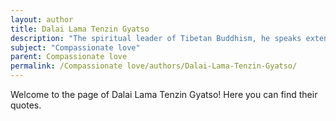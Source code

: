 ```yaml
---
layout: author
title: Dalai Lama Tenzin Gyatso
description: "The spiritual leader of Tibetan Buddhism, he speaks extensively on the importance of compassion, love, and kindness as universal values that transcend cultural and religious boundaries."
subject: "Compassionate love"
parent: Compassionate love
permalink: /Compassionate love/authors/Dalai-Lama-Tenzin-Gyatso/
---
```


Welcome to the page of Dalai Lama Tenzin Gyatso! Here you can find their quotes.
